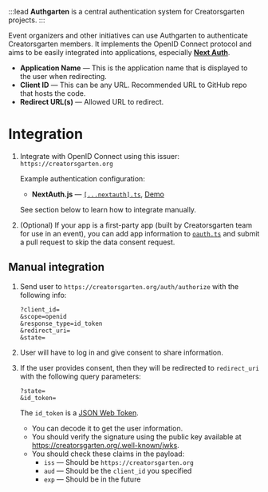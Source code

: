 :::lead
**Authgarten** is a central authentication system for Creatorsgarten projects.
:::

Event organizers and other initiatives can use Authgarten to authenticate Creatorsgarten members. It implements the OpenID Connect protocol and aims to be easily integrated into applications, especially [**Next Auth**](https://next-auth.js.org/).

- **Application Name** — This is the application name that is displayed to the user when redirecting.
- **Client ID** — This can be any URL. Recommended URL to GitHub repo that hosts the code.
- **Redirect URL(s)** — Allowed URL to redirect.

# Integration

1. Integrate with OpenID Connect using this issuer: `https://creatorsgarten.org`

    Example authentication configuration:

    - **NextAuth.js** — [`[...nextauth].ts`](https://github.com/dtinth/authgarten-example/blob/main/pages/api/auth/%5B...nextauth%5D.ts), [Demo](https://authgarten-example.vercel.app/)

    See section below to learn how to integrate manually.

2. (Optional) If your app is a first-party app (built by Creatorsgarten team for use in an event), you can add app information to [`oauth.ts`](https://github.com/creatorsgarten/creatorsgarten.org/blob/main/src/constants/oauth.ts) and submit a pull request to skip the data consent request.

## Manual integration

1. Send user to `https://creatorsgarten.org/auth/authorize` with the following info:

    ```
    ?client_id=
    &scope=openid
    &response_type=id_token
    &redirect_uri=
    &state=
    ```

2. User will have to log in and give consent to share information.

3. If the user provides consent, then they will be redirected to `redirect_uri` with the following query parameters:

    ```
    ?state=
    &id_token=
    ```

    The `id_token` is a [JSON Web Token](https://jwt.io/).

    - You can decode it to get the user information.
    - You should verify the signature using the public key available at <https://creatorsgarten.org/.well-known/jwks>.
    - You should check these claims in the payload:
        - `iss` — Should be `https://creatorsgarten.org`
        - `aud` — Should be the `client_id` you specified
        - `exp` — Should be in the future